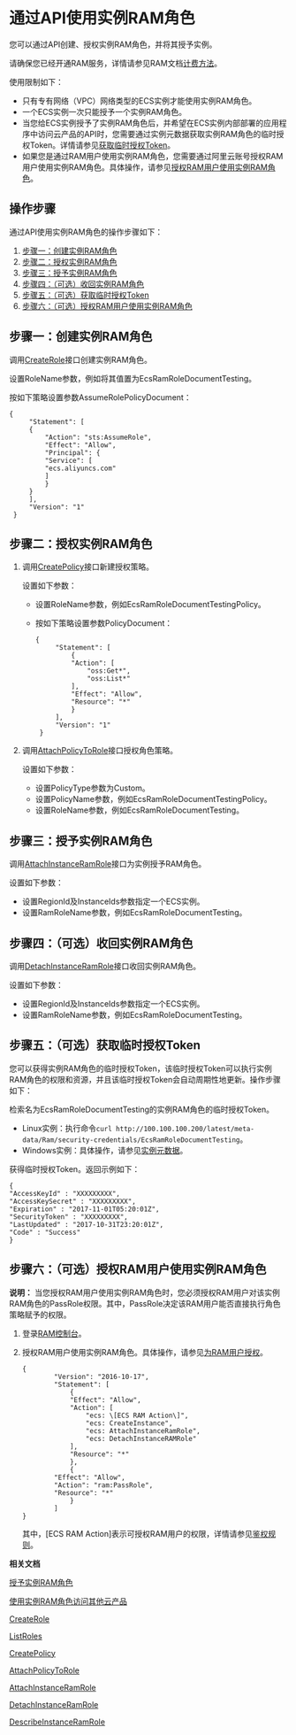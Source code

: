 # 通过API使用实例RAM角色

您可以通过API创建、授权实例RAM角色，并将其授予实例。

请确保您已经开通RAM服务，详情请参见RAM文档[计费方法](/cn.zh-CN/产品定价/计费方法.md)。

使用限制如下：

-   只有专有网络（VPC）网络类型的ECS实例才能使用实例RAM角色。
-   一个ECS实例一次只能授予一个实例RAM角色。
-   当您给ECS实例授予了实例RAM角色后，并希望在ECS实例内部部署的应用程序中访问云产品的API时，您需要通过实例元数据获取实例RAM角色的临时授权Token。详情请参见[获取临时授权Token](#Token)。
-   如果您是通过RAM用户使用实例RAM角色，您需要通过阿里云账号授权RAM用户使用实例RAM角色。具体操作，请参见[授权RAM用户使用实例RAM角色](#Authorize)。

## 操作步骤

通过API使用实例RAM角色的操作步骤如下：

1.  [步骤一：创建实例RAM角色](#step3)
2.  [步骤二：授权实例RAM角色](#section_jhn_g25_xdb)
3.  [步骤三：授予实例RAM角色](#section_pmw_bf5_xdb)
4.  [步骤四：（可选）收回实例RAM角色](#section_k4m_2f5_xdb)
5.  [步骤五：（可选）获取临时授权Token](#Token)
6.  [步骤六：（可选）授权RAM用户使用实例RAM角色](#Authorize)

## 步骤一：创建实例RAM角色

调用[CreateRole](/cn.zh-CN/API参考/API参考（RAM）/角色管理接口/CreateRole.md)接口创建实例RAM角色。

设置RoleName参数，例如将其值置为EcsRamRoleDocumentTesting。

按如下策略设置参数AssumeRolePolicyDocument：

```
{
     "Statement": [
     {
         "Action": "sts:AssumeRole",
         "Effect": "Allow",
         "Principal": {
         "Service": [
         "ecs.aliyuncs.com"
         ]
         }
     }
     ],
     "Version": "1"
 }
```

## 步骤二：授权实例RAM角色

1.  调用[CreatePolicy](/cn.zh-CN/API参考/API参考（RAM）/权限策略管理接口/CreatePolicy.md)接口新建授权策略。

    设置如下参数：

    -   设置RoleName参数，例如EcsRamRoleDocumentTestingPolicy。
    -   按如下策略设置参数PolicyDocument：

        ```
        {
             "Statement": [
                 {
                 "Action": [
                     "oss:Get*",
                     "oss:List*"
                 ],
                 "Effect": "Allow",
                 "Resource": "*"
                 }
             ],
             "Version": "1"
         }
        ```

2.  调用[AttachPolicyToRole](/cn.zh-CN/API参考/API参考（RAM）/权限策略管理接口/AttachPolicyToRole.md)接口授权角色策略。

    设置如下参数：

    -   设置PolicyType参数为Custom。
    -   设置PolicyName参数，例如EcsRamRoleDocumentTestingPolicy。
    -   设置RoleName参数，例如EcsRamRoleDocumentTesting。

## 步骤三：授予实例RAM角色

调用[AttachInstanceRamRole](/cn.zh-CN/API参考/实例/AttachInstanceRamRole.md)接口为实例授予RAM角色。

设置如下参数：

-   设置RegionId及InstanceIds参数指定一个ECS实例。
-   设置RamRoleName参数，例如EcsRamRoleDocumentTesting。

## 步骤四：（可选）收回实例RAM角色

调用[DetachInstanceRamRole](/cn.zh-CN/API参考/实例/DetachInstanceRamRole.md)接口收回实例RAM角色。

设置如下参数：

-   设置RegionId及InstanceIds参数指定一个ECS实例。
-   设置RamRoleName参数，例如EcsRamRoleDocumentTesting。

## 步骤五：（可选）获取临时授权Token

您可以获得实例RAM角色的临时授权Token，该临时授权Token可以执行实例RAM角色的权限和资源，并且该临时授权Token会自动周期性地更新。操作步骤如下：

检索名为EcsRamRoleDocumentTesting的实例RAM角色的临时授权Token。

-   Linux实例：执行命令`curl http://100.100.100.200/latest/meta-data/Ram/security-credentials/EcsRamRoleDocumentTesting`。
-   Windows实例：具体操作，请参见[实例元数据](/cn.zh-CN/实例/管理实例/使用实例元数据/ECS实例元数据概述.md)。

获得临时授权Token。返回示例如下：

```
{
"AccessKeyId" : "XXXXXXXXX",
"AccessKeySecret" : "XXXXXXXXX",
"Expiration" : "2017-11-01T05:20:01Z",
"SecurityToken" : "XXXXXXXXX",
"LastUpdated" : "2017-10-31T23:20:01Z",
"Code" : "Success"
}
```

## 步骤六：（可选）授权RAM用户使用实例RAM角色

**说明：** 当您授权RAM用户使用实例RAM角色时，您必须授权RAM用户对该实例RAM角色的PassRole权限。其中，PassRole决定该RAM用户能否直接执行角色策略赋予的权限。

1.  登录[RAM控制台](https://ram.console.aliyun.com/#/overview)。

2.  授权RAM用户使用实例RAM角色。具体操作，请参见[为RAM用户授权](/cn.zh-CN/用户管理/授权管理/为RAM用户授权.md)。

    ```
    {
            "Version": "2016-10-17",
            "Statement": [
                {
                "Effect": "Allow",
                "Action": [
                    "ecs: \[ECS RAM Action\]",
                    "ecs: CreateInstance",
                    "ecs: AttachInstanceRamRole",
                    "ecs: DetachInstanceRAMRole"
                ],
                "Resource": "*"
                },
                {
            "Effect": "Allow",
            "Action": "ram:PassRole",
            "Resource": "*"
                }
            ]
    }
    ```

    其中，\[ECS RAM Action\]表示可授权RAM用户的权限，详情请参见[鉴权规则](/cn.zh-CN/API参考/鉴权规则.md)。


**相关文档**  


[授予实例RAM角色](/cn.zh-CN/安全/实例RAM角色/授予实例RAM角色.md)

[使用实例RAM角色访问其他云产品](/cn.zh-CN/最佳实践/使用实例RAM角色访问其他云产品.md)

[CreateRole](/cn.zh-CN/API参考/API参考（RAM）/角色管理接口/CreateRole.md)

[ListRoles](/cn.zh-CN/API参考/API参考（RAM）/角色管理接口/ListRoles.md)

[CreatePolicy](/cn.zh-CN/API参考/API参考（RAM）/权限策略管理接口/CreatePolicy.md)

[AttachPolicyToRole](/cn.zh-CN/API参考/API参考（RAM）/权限策略管理接口/AttachPolicyToRole.md)

[AttachInstanceRamRole](/cn.zh-CN/API参考/实例/AttachInstanceRamRole.md)

[DetachInstanceRamRole](/cn.zh-CN/API参考/实例/DetachInstanceRamRole.md)

[DescribeInstanceRamRole](/cn.zh-CN/API参考/实例/DescribeInstanceRamRole.md)

